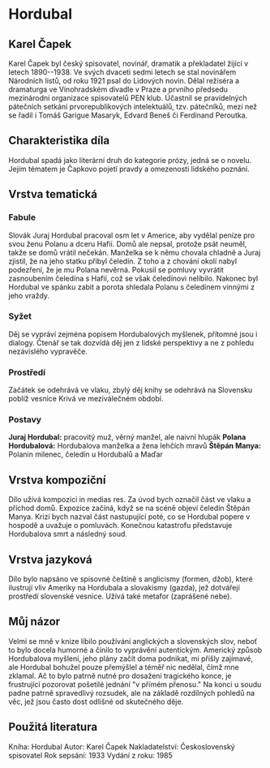 # Hordubal
## Karel Čapek
Karel Čapek byl český spisovatel, novinář, dramatik a překladatel žijící v letech 1890--1938. Ve svých dvaceti sedmi letech se stal novinářem Národních listů, od roku 1921 psal do Lidových novin. Dělal režiséra a dramaturga ve Vinohradském divadle v Praze a prvního předsedu mezinárodní organizace spisovatelů PEN klub. Účastnil se pravidelných pátečních setkání prvorepublikových intelektuálů, tzv. pátečníků, mezi než se řadil i Tomáš Garigue Masaryk, Edvard Beneš či Ferdinand Peroutka.

## Charakteristika díla
Hordubal spadá jako literární druh do kategorie prózy, jedná se o novelu. Jejím tématem je Čapkovo pojetí pravdy a omezenosti lidského poznání.

## Vrstva tematická
### Fabule
Slovák Juraj Hordubal pracoval osm let v Americe, aby vydělal peníze pro svou ženu Polanu a dceru Hafii. Domů ale nepsal, protože psát neuměl, takže se domů vrátil nečekán. Manželka se k němu chovala chladně a Juraj zjistil, že na jeho statku přibyl čeledín. Z toho a z chování okolí nabyl podezření, že je mu Polana nevěrná. Pokusil se pomluvy vyvrátit zasnoubením čeledína s Hafií, což se však čeledínovi nelíbilo. Nakonec byl Hordubal ve spánku zabit a porota shledala Polanu s čeledínem vinnými z jeho vraždy.

### Syžet
Děj se vypráví zejména popisem Hordubalových myšlenek, přítomné jsou i dialogy. Čtenář se tak dozvídá děj jen z lidské perspektivy a ne z pohledu nezávislého vypravěče.

### Prostředí
Začátek se odehrává ve vlaku, zbylý děj knihy se odehrává na Slovensku poblíž vesnice Krivá ve meziválečném období.

### Postavy
**Juraj Hordubal:** pracovitý muž, věrný manžel, ale naivní hlupák
**Polana Hordubalová:** Hordubalova manželka a žena lehčích mravů
**Štěpán Manya:** Polanin milenec, čeledín u Hordubalů a Maďar

## Vrstva kompoziční
Dílo užívá kompozici in medias res. Za úvod bych označil část ve vlaku a příchod domů. Expozice začíná, když se na scéně objeví čeledín Štěpán Manya. Krizí bych nazval část nastupující poté, co se Hordubal popere v hospodě a uvažuje o pomluvách. Konečnou katastrofu představuje Hordubalova smrt a následný soud.

## Vrstva jazyková
Dílo bylo napsáno ve spisovné češtině s anglicismy (formen, džob), které ilustrují vliv Ameriky na Hordubala a slovakismy (gazda), jež dotvářejí prostředí slovenské vesnice. Užívá také metafor (zaprášené nebe).

## Můj názor
Velmi se mně v knize líbilo používání anglických a slovenských slov, neboť to bylo docela humorné a činilo to vyprávění autentickým. Americký způsob Hordubalova myšlení, jeho plány začít doma podnikat, mi přišly zajímavé, ale Hordubal bohužel pouze přemýšlel a téměř nic nedělal, čímž mne zklamal. Ač to bylo patrně nutné pro dosažení tragického konce, je frustrující pozorovat pošetilé jednání "v přímém přenosu." Na konci u soudu padne patrně spravedlivý rozsudek, ale na základě rozdílných pohledů na věc, jež jsou často dost odlišné od skutečného děje.

## Použitá literatura
Kniha: Hordubal
Autor: Karel Čapek
Nakladatelství: Československý spisovatel
Rok sepsání: 1933
Vydání z roku: 1985